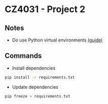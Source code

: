 # CZ4031 - Project 2

## Notes

- Do use Python virtual environments [(guide)](https://docs.python.org/3/library/venv.html)

## Commands

- Install dependencies

```bash
pip install -r requirements.txt
```

- Update dependencies

```bash
pip freeze > requirements.txt
```

